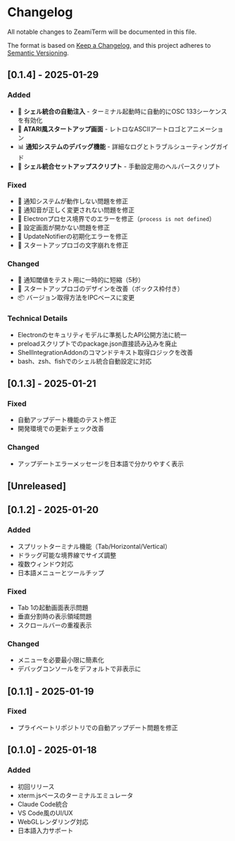 # Changelog

All notable changes to ZeamiTerm will be documented in this file.

The format is based on [Keep a Changelog](https://keepachangelog.com/en/1.0.0/),
and this project adheres to [Semantic Versioning](https://semver.org/spec/v2.0.0.html).

## [0.1.4] - 2025-01-29

### Added
- 🚀 **シェル統合の自動注入** - ターミナル起動時に自動的にOSC 133シーケンスを有効化
- 🎨 **ATARI風スタートアップ画面** - レトロなASCIIアートロゴとアニメーション
- 📊 **通知システムのデバッグ機能** - 詳細なログとトラブルシューティングガイド
- 🔧 **シェル統合セットアップスクリプト** - 手動設定用のヘルパースクリプト

### Fixed
- 🐛 通知システムが動作しない問題を修正
- 🐛 通知音が正しく変更されない問題を修正
- 🐛 Electronプロセス境界でのエラーを修正（`process is not defined`）
- 🐛 設定画面が開かない問題を修正
- 🐛 UpdateNotifierの初期化エラーを修正
- 🐛 スタートアップロゴの文字崩れを修正

### Changed
- 📝 通知閾値をテスト用に一時的に短縮（5秒）
- 🎨 スタートアップロゴのデザインを改善（ボックス枠付き）
- 📦 バージョン取得方法をIPCベースに変更

### Technical Details
- Electronのセキュリティモデルに準拠したAPI公開方法に統一
- preloadスクリプトでのpackage.json直接読み込みを廃止
- ShellIntegrationAddonのコマンドテキスト取得ロジックを改善
- bash、zsh、fishでのシェル統合自動設定に対応

## [0.1.3] - 2025-01-21

### Fixed
- 自動アップデート機能のテスト修正
- 開発環境での更新チェック改善

### Changed
- アップデートエラーメッセージを日本語で分かりやすく表示

## [Unreleased]

## [0.1.2] - 2025-01-20

### Added
- スプリットターミナル機能（Tab/Horizontal/Vertical）
- ドラッグ可能な境界線でサイズ調整
- 複数ウィンドウ対応
- 日本語メニューとツールチップ

### Fixed
- Tab 1の起動画面表示問題
- 垂直分割時の表示領域問題
- スクロールバーの重複表示

### Changed
- メニューを必要最小限に簡素化
- デバッグコンソールをデフォルトで非表示に

## [0.1.1] - 2025-01-19

### Fixed
- プライベートリポジトリでの自動アップデート問題を修正

## [0.1.0] - 2025-01-18

### Added
- 初回リリース
- xterm.jsベースのターミナルエミュレータ
- Claude Code統合
- VS Code風のUI/UX
- WebGLレンダリング対応
- 日本語入力サポート